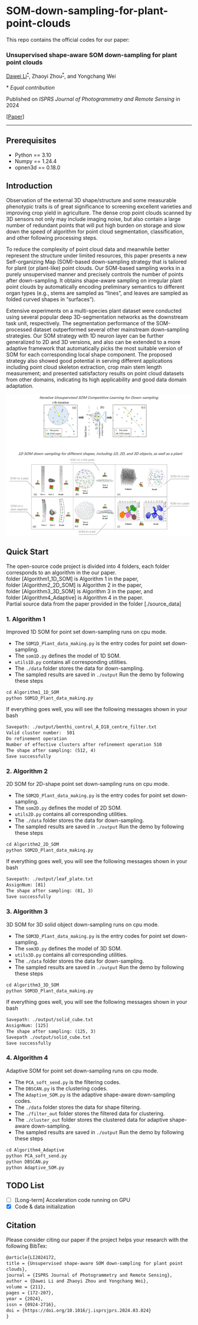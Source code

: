 # SOM-down-sampling-for-plant-point-clouds
This repo contains the official codes for our paper:

### Unsupervised shape-aware SOM down-sampling for plant point clouds
[Dawei Li](https://davidleepp.github.io/)<sup>[*](#myfootnote1)</sup>, Zhaoyi Zhou<sup>[*](#myfootnote1)</sup>, and Yongchang Wei

<a name="myfootnote1">*</a> _Equal contribution_

Published on _ISPRS Journal of Photogrammetry and Remote Sensing_ in 2024

[[Paper](https://doi.org/10.1016/j.isprsjprs.2024.03.024)]
___

## Prerequisites
- Python == 3.10   
- Numpy == 1.24.4
- opnen3d == 0.18.0

## Introduction
Observation of the external 3D shape/structure and some measurable phenotypic traits is of great significance to screening excellent varieties and improving crop yield in agriculture. The dense crop point clouds scanned by 3D sensors not only may include imaging noise, but also contain a large number of redundant points that will put high burden on storage and slow down the speed of algorithm for point cloud segmentation, classification, and other following processing steps.   
  
To reduce the complexity of point cloud data and meanwhile better represent the structure under limited resources, this paper presents a new Self-organizing Map (SOM)-based down-sampling strategy that is tailored for plant (or plant-like) point clouds. Our SOM-based sampling works in a purely unsupervised manner and precisely controls the number of points after down-sampling. It obtains shape-aware sampling on irregular plant point clouds by automatically encoding preliminary semantics to different organ types (e.g., stems are sampled as “lines”, and leaves are sampled as folded curved shapes in “surfaces”).   
  
Extensive experiments on a multi-species plant dataset were conducted using several popular deep 3D-segmentation networks as the downstream task unit, respectively. The segmentation performance of the SOM-processed dataset outperformed several other mainstream down-sampling strategies. Our SOM strategy with 1D neuron layer can be further generalized to 2D and 3D versions, and also can be extended to a more adaptive framework that automatically picks the most suitable version of SOM for each corresponding local shape component. The proposed strategy also showed good potential in serving different applications including point cloud skeleton extraction, crop main stem length measurement; and presented satisfactory results on point cloud datasets from other domains, indicating its high applicability and good data domain adaptation.

![](docs/SOM_diagram.jpg)

## Quick Start
The open-source code project is divided into 4 folders, each folder corresponds to an algorithm in the our paper.  
folder [Algorithm1_1D_SOM] is Algorithm 1 in the paper,   
folder [Algorithm2_2D_SOM] is Algorithm 2 in the paper,  
folder [Algorithm3_3D_SOM] is Algorithm 3 in the paper, and  
folder [Algorithm4_Adaptive] is Algorithm 4 in the paper.  
Partial source data from the paper provided in the folder [./source_data] 
### 1. Algorithm 1
Improved 1D SOM for point set down-sampling runs on cpu mode.
- The ```SOM1D_Plant_data_making.py``` is the entry codes for point set down-sampling.
- The ```som1D.py``` defines the model of 1D SOM.
- ```utils1D.py``` contains all corresponding utilities.
- The ```./data``` folder stores the data for down-sampling.
- The sampled results are saved in ```./output```
Run the demo by following these steps
```
cd Algorithm1_1D_SOM
python SOM1D_Plant_data_making.py
```
If everything goes well, you will see the following messages shown in your bash
```
Savepath: ./output/benthi_control_A_D18_centre_filter.txt
Valid cluster number:  501
Do refinement operation
Number of effective clusters after refinement operation 510
The shape after sampling: (512, 4)
Save successfully
```
### 2. Algorithm 2
2D SOM for 2D-shape point set down-sampling runs on cpu mode.
- The ```SOM2D_Plant_data_making.py``` is the entry codes for point set down-sampling.
- The ```som2D.py``` defines the model of 2D SOM.
- ```utils2D.py``` contains all corresponding utilities.
- The ```./data``` folder stores the data for down-sampling.
- The sampled results are saved in ```./output```
Run the demo by following these steps
```
cd Algorithm2_2D_SOM
python SOM2D_Plant_data_making.py
```
If everything goes well, you will see the following messages shown in your bash
```
Savepath: ./output/leaf_plate.txt
AssignNum: [81]
The shape after sampling: (81, 3)
Save successfully
```
### 3. Algorithm 3
 3D SOM for 3D solid object down-sampling runs on cpu mode.
- The ```SOM3D_Plant_data_making.py``` is the entry codes for point set down-sampling.
- The ```som3D.py``` defines the model of 3D SOM.
- ```utils3D.py``` contains all corresponding utilities.
- The ```./data``` folder stores the data for down-sampling.
- The sampled results are saved in ```./output```
Run the demo by following these steps
```
cd Algorithm3_3D_SOM
python SOM3D_Plant_data_making.py
```
If everything goes well, you will see the following messages shown in your bash
```
Savepath: ./output/solid_cube.txt
AssignNum: [125]
The shape after sampling: (125, 3)
Savepath ./output/solid_cube.txt
Save successfully
```

### 4. Algorithm 4
 Adaptive SOM for point set down-sampling runs on cpu mode.
- The ```PCA_soft_send.py``` is the filtering codes.
- The ```DBSCAN.py``` is the clustering codes.
- The ```Adaptive_SOM.py``` is the adaptive shape-aware down-sampling codes.
- The ```./data``` folder stores the data for shape filtering.
- The ```./filter_out``` folder stores the filtered data for clustering.
- The ```./cluster_out``` folder stores the clustered data for adaptive shape-aware down-sampling.
- The sampled results are saved in ```./output```
Run the demo by following these steps
```
cd Algorithm4_Adaptive
python PCA_soft_send.py
python DBSCAN.py
python Adaptive_SOM.py
```
## TODO List <a name="todos"></a>
- [ ] [Long-term] Acceleration code running on GPU
- [x] Code & data initialization

## Citation
Please consider citing our paper if the project helps your research with the following BibTex:
```
@article{LI2024172,
title = {Unsupervised shape-aware SOM down-sampling for plant point clouds},
journal = {ISPRS Journal of Photogrammetry and Remote Sensing},
author = {Dawei Li and Zhaoyi Zhou and Yongchang Wei},
volume = {211},
pages = {172-207},
year = {2024},
issn = {0924-2716},
doi = {https://doi.org/10.1016/j.isprsjprs.2024.03.024}
}
```
